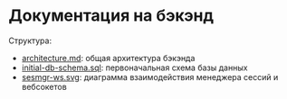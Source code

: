 # Документация на бэкэнд
Структура:

- [architecture.md](architecture.md): общая архитектура бэкэнда
- [initial-db-schema.sql](initial-db-schema.sql): первоначальная схема базы данных
- [sesmgr-ws.svg](sesmgr-ws.svg): диаграмма взаимодействия менеджера сессий и вебсокетов
